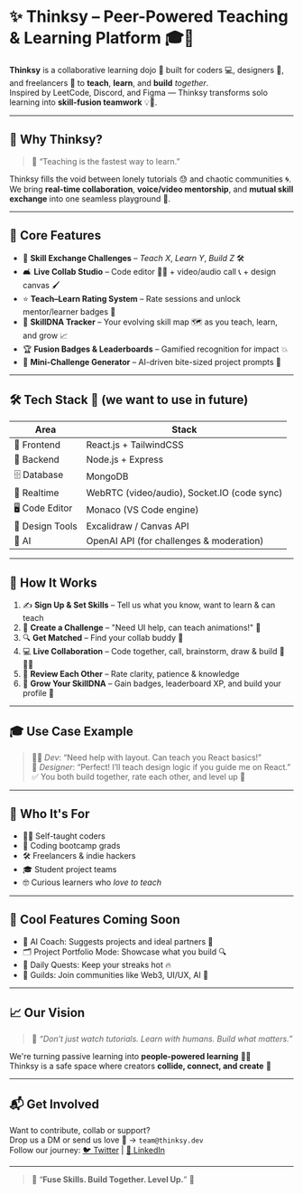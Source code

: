 # ✨ Thinksy – Peer-Powered Teaching & Learning Platform 🎓🤝

**Thinksy** is a collaborative learning dojo 🥋 built for coders 💻, designers 🎨, and freelancers 🚀 to **teach**, **learn**, and **build** *together*.  
Inspired by LeetCode, Discord, and Figma — Thinksy transforms solo learning into **skill-fusion teamwork** 💡🤝.

---

## 🌟 Why Thinksy?

> 🧠 “Teaching is the fastest way to learn.”

Thinksy fills the void between lonely tutorials 😓 and chaotic communities 🌀.  
We bring **real-time collaboration**, **voice/video mentorship**, and **mutual skill exchange** into one seamless playground 🛝.

---

## 🧩 Core Features

- 🔁 **Skill Exchange Challenges** – *Teach X*, *Learn Y*, *Build Z* 🛠️
- 🛋️ **Live Collab Studio** – Code editor 🧑‍💻 + video/audio call 📞 + design canvas 🖌️
- ⭐ **Teach–Learn Rating System** – Rate sessions and unlock mentor/learner badges 🏅
- 🧬 **SkillDNA Tracker** – Your evolving skill map 🗺️ as you teach, learn, and grow 📈
- 🏆 **Fusion Badges & Leaderboards** – Gamified recognition for impact 💥
- 🤖 **Mini-Challenge Generator** – AI-driven bite-sized project prompts 🎯

---

## 🛠️ Tech Stack 🔧 (we want to use in future)

| Area | Stack |
|------|-------|
| 🎨 Frontend | React.js + TailwindCSS |
| 🧠 Backend | Node.js + Express |
| 🗄️ Database | MongoDB |
| 🔄 Realtime | WebRTC (video/audio), Socket.IO (code sync) |
| 🖥️ Code Editor | Monaco (VS Code engine) |
| 🎨 Design Tools | Excalidraw / Canvas API |
| 🤖 AI | OpenAI API (for challenges & moderation) |

---

## 🚦 How It Works

1. ✍️ **Sign Up & Set Skills** – Tell us what you know, want to learn & can teach  
2. 📢 **Create a Challenge** – "Need UI help, can teach animations!" 🎯  
3. 🔍 **Get Matched** – Find your collab buddy 🤝  
4. 💻 **Live Collaboration** – Code together, call, brainstorm, draw & build 🎥🧑‍💻  
5. 🌟 **Review Each Other** – Rate clarity, patience & knowledge  
6. 🧬 **Grow Your SkillDNA** – Gain badges, leaderboard XP, and build your profile 🚀

---

## 🎓 Use Case Example

> 👩‍💻 *Dev*: “Need help with layout. Can teach you React basics!”  
> 🎨 *Designer*: “Perfect! I’ll teach design logic if you guide me on React.”  
> ✅ You both build together, rate each other, and level up 🌈

---

## 🌈 Who It's For

- 🧑‍💻 Self-taught coders  
- 🏫 Coding bootcamp grads  
- 🛠️ Freelancers & indie hackers  
- 🎓 Student project teams  
- 🤓 Curious learners who *love to teach*

---

## 🌱 Cool Features Coming Soon

- 🧠 AI Coach: Suggests projects and ideal partners 🤝  
- 🗂️ Project Portfolio Mode: Showcase what you build 🔍  
- 🧩 Daily Quests: Keep your streaks hot 🔥  
- 🏰 Guilds: Join communities like Web3, UI/UX, AI 🧪  

---

## 📈 Our Vision

> 💬 *“Don’t just watch tutorials. Learn with humans. Build what matters.”*

We're turning passive learning into **people-powered learning** 👥💫  
Thinksy is a safe space where creators **collide, connect, and create** 🎉

---

## 📬 Get Involved

Want to contribute, collab or support?  
Drop us a DM or send us love 💌 → `team@thinksy.dev`  
Follow our journey: [🐦 Twitter](https://twitter.com/) | [💼 LinkedIn](https://linkedin.com/)

---

> 🧠 “**Fuse Skills. Build Together. Level Up.**” 🚀
